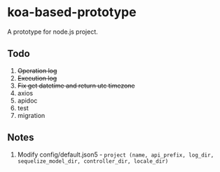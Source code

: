 koa-based-prototype
===
A prototype for node.js project.

Todo
---
1. ~~Operation log~~
2. ~~Execution log~~
3. ~~Fix get datetime and return utc timezone~~
4. axios
5. apidoc
6. test
7. migration

Notes
---
1. Modify config/default.json5 - `project (name, api_prefix, log_dir, sequelize_model_dir, controller_dir, locale_dir)`
